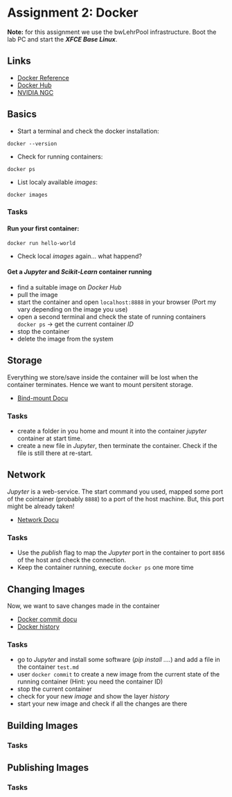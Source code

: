 # Assignment 2: Docker

**Note:** for this assignment we use the bwLehrPool infrastructure. Boot the lab PC and start the ***XFCE Base Linux***.

## Links
* [Docker Reference](https://docs.docker.com/reference/)
* [Docker Hub](https://hub.docker.com/)
* [NVIDIA NGC](https://catalog.ngc.nvidia.com/containers)

## Basics
* Start a terminal and check the docker installation:
```
docker --version
```

* Check for running containers:
```
docker ps
```

* List localy available *images*:
```
docker images
```


### Tasks
#### Run your first container:
```
docker run hello-world
```
* Check local *images* again... what happend? 

#### Get a *Jupyter* and *Scikit-Learn* container running
* find a suitable image on *Docker Hub*
* pull the image
* start the container and open ```localhost:8888``` in your browser (Port my vary depending on the image you use)
* open a second terminal and check the state of running containers ```docker ps``` -> get the current container *ID*
* stop the container
* delete the image from the system

## Storage
Everything we store/save inside the container will be lost when the container terminates. Hence we want to mount persitent storage.

* [Bind-mount Docu](https://docs.docker.com/storage/bind-mounts/)

### Tasks
* create a folder in you home and mount it into the container *jupyter* container at start time. 
* create a new file in *Jupyter*, then terminate the container. Check if the file is still there at re-start.

## Network
*Jupyter* is a web-service. The start command you used, mapped some port of the cointainer (probably ```8888```) to a port of the host machine. But, this port might be already taken!

* [Network Docu](https://docs.docker.com/network/bridge/)

### Tasks
* Use the *publish* flag to map the *Jupyter* port in the container to port ```8856``` of the host and check the connection. 
* Keep the container running, execute ```docker ps``` one more time

## Changing Images
Now, we want to save changes made in the container

* [Docker commit docu](https://docs.docker.com/engine/reference/commandline/commit/)
* [Docker history](https://docs.docker.com/engine/reference/commandline/history/)

### Tasks
* go to *Jupyter* and install some software (*pip install ....*) and add a file in the container ```test.md```
* user ```docker commit``` to create a new image from the current state of the running container (Hint: you need the container ID)
* stop the current container 
* check for your new *image* and show the layer *history*
* start your new image and check if all the changes are there


## Building Images

### Tasks


## Publishing Images


### Tasks

